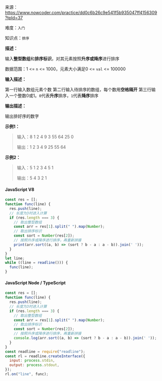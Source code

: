 来源：<https://www.nowcoder.com/practice/dd0c6b26c9e541f5b935047ff4156309?tpId=37>

难度：`入门`

知识点：`排序`

**描述：**

输入**整型数组**和**排序标识**，对其元素按照**升序或降序**进行排序

数据范围：1 <= `n` <= 1000，元素大小满足0 <= `val` <= 100000

**输入描述：**

第一行输入数组元素个数
第二行输入待排序的数组，每个数用**空格隔开**
第三行输入一个整数0或1。`0`代表**升序**排序，`1`代表**降序**排序

**输出描述：**

输出排好序的数字

**示例1：**

> 输入：8
1 2 4 9 3 55 64 25
0
>
> 输出：1 2 3 4 9 25 55 64

**示例2：**

> 输入：5
1 2 3 4 5
1
>
> 输出：5 4 3 2 1

<!-- tabs:start -->

#### **JavaScript V8**

```javascript
const res = [];
function func(line) {
  res.push(line);
  // 长度为3时进入计算
  if (res.length === 3) {
    // 取出整型数组
    const arr = res[1].split(" ").map(Number);
    // 取出排序标识
    const sort = Number(res[2]);
    // 按照升序或降序进行排序，再重新拼接
    print(arr.sort((a, b) => (sort ? b - a : a - b)).join(' '));
  }
}
let line;
while ((line = readline())) {
  func(line);
}

```

#### **JavaScript Node / TypeScript**

```javascript
const res = [];
function func(line) {
  res.push(line);
  // 长度为3时进入计算
  if (res.length === 3) {
    // 取出整型数组
    const arr = res[1].split(" ").map(Number);
    // 取出排序标识
    const sort = Number(res[2]);
    // 按照升序或降序进行排序，再重新拼接
    console.log(arr.sort((a, b) => (sort ? b - a : a - b)).join(' '));
  }
}
const readline = require("readline");
const rl = readline.createInterface({
  input: process.stdin,
  output: process.stdout,
});
rl.on("line", func);
```

<!-- tabs:end -->
